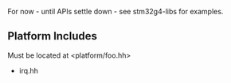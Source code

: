 

For now - until APIs settle down - see stm32g4-libs for examples.

## Platform Includes
Must be located at <platform/foo.hh>

* irq.hh